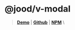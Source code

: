 # @jood/v-modal

> **[Demo](https://molgga.github.io/jood-v-modal)** |
> **[Github](https://github.com/molgga/jood-v-modal)** |
> **[NPM](https://www.npmjs.com/package/@jood/v-modal)** \
